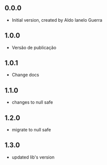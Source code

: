 ## 0.0.0

- Initial version, created by Aldo Ianelo Guerra

## 1.0.0

- Versão de publicação

## 1.0.1

- Change docs

## 1.1.0

- changes to null safe

## 1.2.0

- migrate to null safe

## 1.3.0

- updated lib's version
